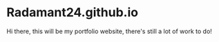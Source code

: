 # Radamant24.github.io

Hi there, this will be my portfolio website, there's still a lot of work to do!
